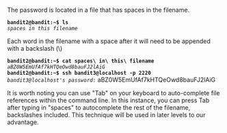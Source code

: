 The password is located in a file that has spaces in the filename. 

**`bandit2@bandit:~$ ls`**  
*`spaces in this filename`*  

Each word in the filename with a space after it will need to be appended with a backslash (\\)

**`bandit2@bandit:~$ cat spaces\ in\ this\ filename`**  
*`aBZ0W5EmUfAf7kHTQeOwd8bauFJ2lAiG`*  
**`bandit2@bandit:~$ ssh bandit3@localhost -p 2220`**  
*`bandit3@localhost's password:`* aBZ0W5EmUfAf7kHTQeOwd8bauFJ2lAiG  

It is worth noting you can use "Tab" on your keyboard to auto-complete file references within the command line. In this instance, you can press Tab after typing in "spaces" to autocomplete the rest of the filename, backslashes included. This technique will be used in later levels to our advantage.
